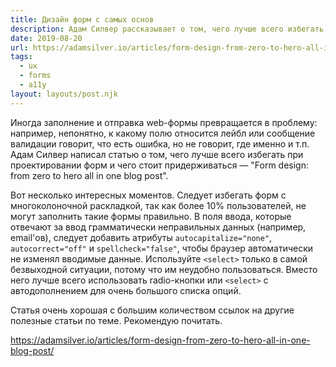 ```yaml
---
title: Дизайн форм с самых основ
description: Адам Силвер рассказывает о том, чего лучше всего избегать при проектировании форм и чего стоит придерживаться
date: 2019-08-20
url: https://adamsilver.io/articles/form-design-from-zero-to-hero-all-in-one-blog-post/
tags:
  - ux
  - forms
  - a11y
layout: layouts/post.njk
---
```

Иногда заполнение и отправка web-формы превращается в проблему: например, непонятно, к какому полю относится лейбл или сообщение валидации говорит, что есть ошибка, но не говорит, где  именно и т.п. Адам Силвер написал статью о том, чего лучше всего избегать при проектировании форм и чего стоит придерживаться — "Form design: from zero to hero all in one blog post".

Вот несколько интересных моментов. Следует избегать форм с многоколоночной раскладкой, так как более 10% пользователей, не могут заполнить такие формы правильно. В поля ввода, которые отвечают за ввод грамматически неправильных данных (например, email'ов), следует добавить атрибуты `autocapitalize="none"`, `autocorrect="off"` и `spellcheck="false"`, чтобы браузер автоматически не изменял вводимые данные. Используйте `<select>` только в самой безвыходной ситуации, потому что им неудобно пользоваться. Вместо него лучше всего использовать radio-кнопки или `<select>` с автодополнением для очень большого списка опций.

Статья очень хорошая с большим количеством ссылок на другие полезные статьи по теме. Рекомендую почитать.

https://adamsilver.io/articles/form-design-from-zero-to-hero-all-in-one-blog-post/

